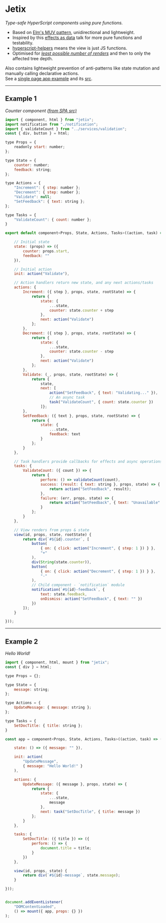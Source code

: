 
# Jetix

*Type-safe HyperScript components using pure functions.*

- Based on [Elm's MUV pattern](https://guide.elm-lang.org/architecture/), unidirectional and lightweight.
- Inspired by this [effects as data](https://www.youtube.com/watch?v=6EdXaWfoslc) talk for more pure functions and testability.
- [hyperscript-helpers](https://github.com/ohanhi/hyperscript-helpers) means the view is just JS functions.
- Optimised for [*least possible number of renders*](https://github.com/robCrawford/jetix/blob/master/test/jetixSpec.ts) and then to only the affected tree depth.  

Also contains lightweight prevention of anti-patterns like state mutation and manually calling declarative actions.  
See a [single page app example](http://robcrawford.github.io/demos/jetix/?debug) and its [src](https://github.com/robCrawford/jetix/tree/master/example).  

------------------------

## Example 1
*Counter component [(from SPA src)](https://github.com/robCrawford/jetix/tree/master/example)*

```JavaScript
import { component, html } from "jetix";
import notification from "./notification";
import { validateCount } from "../services/validation";
const { div, button } = html;

type Props = {
    readonly start: number;
};

type State = {
    counter: number;
    feedback: string;
};

type Actions = {
    "Increment": { step: number };
    "Decrement": { step: number };
    "Validate": null;
    "SetFeedback": { text: string };
};

type Tasks = {
    "ValidateCount": { count: number };
}

export default component<Props, State, Actions, Tasks>((action, task) => ({

    // Initial state
    state: (props) => ({
        counter: props.start,
        feedback: ""
    }),

    // Initial action
    init: action("Validate"),

    // Action handlers return new state, and any next actions/tasks
    actions: {
        Increment: ({ step }, props, state, rootState) => {
            return {
                state: {
                    ...state,
                    counter: state.counter + step
                },
                next: action("Validate")
            };
        },
        Decrement: ({ step }, props, state, rootState) => {
            return {
                state: {
                    ...state,
                    counter: state.counter - step
                },
                next: action("Validate")
            };
        },
        Validate: (_, props, state, rootState) => {
            return {
                state,
                next: [
                    action("SetFeedback", { text: "Validating..." }),
                    // An async task
                    task("ValidateCount", { count: state.counter })
                ]};
        },
        SetFeedback: ({ text }, props, state, rootState) => {
            return {
                state: {
                    ...state,
                    feedback: text
                }
            };
        }
    },

    // Task handlers provide callbacks for effects and async operations that may fail
    tasks: {
        ValidateCount: ({ count }) => {
            return {
                perform: () => validateCount(count),
                success: (result: { text: string }, props, state) => {
                    return action("SetFeedback", result);
                },
                failure: (err, props, state) => {
                    return action("SetFeedback", { text: "Unavailable" });
                }
            };
        }
    },

    // View renders from props & state
    view(id, props, state, rootState) {
        return div(`#${id}.counter`, [
            button(
                { on: { click: action("Increment", { step: 1 }) } },
                "+"
            ),
            div(String(state.counter)),
            button(
                { on: { click: action("Decrement", { step: 1 }) } },
                "-"
            ),
            // Child component - `notification` module
            notification(`#${id}-feedback`, {
                text: state.feedback,
                onDismiss: action("SetFeedback", { text: "" })
            })
        ]);
    }

}));
```

------------------------

## Example 2
*Hello World!*

```JavaScript
import { component, html, mount } from "jetix";
const { div } = html;

type Props = {};

type State = {
    message: string;
};

type Actions = {
    UpdateMessage: { message: string };
};

type Tasks = {
    SetDocTitle: { title: string };
}

const app = component<Props, State, Actions, Tasks>((action, task) => ({

    state: () => ({ message: "" }),

    init: action(
        "UpdateMessage",
        { message: "Hello World!" }
    ),

    actions: {
        UpdateMessage: ({ message }, props, state) => {
            return {
                state: {
                    ...state,
                    message
                },
                next: task("SetDocTitle", { title: message })
            };
        }
    },

    tasks: {
        SetDocTitle: ({ title }) => ({
            perform: () => {
                document.title = title;
            }
        })
    },

    view(id, props, state) {
        return div(`#${id}-message`, state.message);
    }

}));


document.addEventListener(
    "DOMContentLoaded",
    () => mount({ app, props: {} })
);
```
